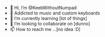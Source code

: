 - 👋 Hi, I’m @KeebWithoutNumpad
- 👀 Addicted to music and custom keyboards
- 🌱 I’m currently learning [lot of things]
- 💞️ I’m looking to collaborate on [dunno]
- 📫 How to reach me ...[no idea :D]

<!---
KeebWithoutNumpad/KeebWithoutNumpad is a ✨ special ✨ repository because its `README.md` (this file) appears on your GitHub profile.
You can click the Preview link to take a look at your changes.
--->

